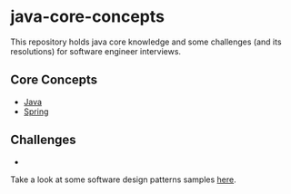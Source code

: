 # java-core-concepts

This repository holds java core knowledge and some challenges (and its resolutions) for software engineer interviews.

## Core Concepts

- [Java]()
- [Spring]()

## Challenges

-

Take a look at some software design patterns samples [here](https://github.com/tipagotto/software-design-patterns).
